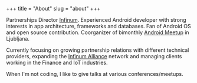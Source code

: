 +++
title = "About"
slug = "about"
+++

Partnerships Director [Infinum](https://www.infinum.co/). Experienced Android developer with strong interests in app architecture, frameworks and databases. Fan of Android OS and open source contribution. Coorganizer of bimonthly [Android Meetup](https://www.meetup.com/Android-Development-Slovenija/) in Ljubljana.

Currently focusing on growing partnership relations with different technical providers, expanding the [Infinum Alliance](https://infinum.com/infinum-alliance/) network and managing clients working in the Finance and IoT industries.

When I'm not coding, I like to give talks at various conferences/meetups.
